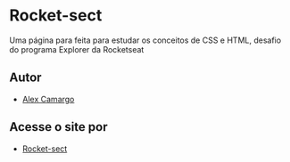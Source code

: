 # Rocket-sect

Uma página para feita para estudar os conceitos de CSS e HTML, desafio do programa Explorer da Rocketseat
## Autor

- [Alex Camargo](https://www.github.com/alexxcamargo1000)


## Acesse o site por 

- [Rocket-sect](https://alexxcamargo1000.github.io/Rocket-sect/)
